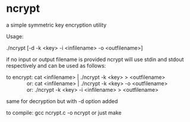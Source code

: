 # ncrypt
a simple symmetric key encryption utility

Usage: 

./ncrypt [-d -k \<key\> -i \<infilename\> -o \<outfilename\>]

if no input or output filename is provided ncrypt will use stdin and stdout respectively and can be used as follows:
  
to encrypt: cat \<infilename\> | ./ncrypt -k \<key\> \> \<outfilename\>\
&nbsp; &nbsp; &nbsp; &nbsp; &nbsp; &nbsp; &nbsp; or: cat \<infilename\> | ./ncrypt -k \<key\> -o \<outfilename\>\
&nbsp; &nbsp; &nbsp; &nbsp; &nbsp; &nbsp; &nbsp; or: ./ncrypt -k \<key\> -i \<infilename\> \> \<outfilename\>
  
same for decryption but with -d option added

to compile: gcc ncrypt.c -o ncrypt or just make
